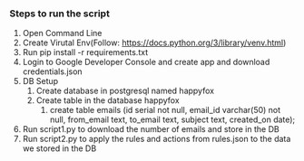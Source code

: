 ### Steps to run the script

1. Open Command Line
2. Create Virutal Env(Follow: https://docs.python.org/3/library/venv.html)
3. Run pip install -r requirements.txt
4. Login to Google Developer Console and create app and download credentials.json
5. DB Setup 
    1. Create database in postgresql named happyfox
    2. Create table in the database happyfox         
        1. create table emails (id serial not null, email_id varchar(50) not null, from_email text, to_email text, subject text, created_on date);
6. Run script1.py to download the number of emails and store in the DB
7. Run script2.py to apply the rules and actions from rules.json to the data we stored in the DB
    
